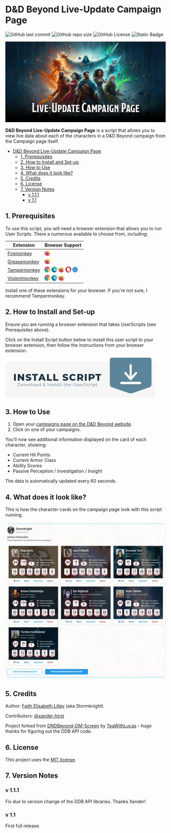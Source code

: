 # D&D Beyond Live-Update Campaign Page

![GitHub last commit](https://img.shields.io/github/last-commit/FaithLilley/DnDBeyond-Live-Campaign?style=plastic&logo=github) ![GitHub repo size](https://img.shields.io/github/repo-size/FaithLilley/DnDBeyond-Live-Campaign?style=plastic) ![GitHub License](https://img.shields.io/github/license/FaithLilley/DnDBeyond-Live-Campaign?style=plastic) ![Static Badge](https://img.shields.io/badge/JavaScript-x?style=plastic&logo=javascript&color=%235b5b5b)

![Live Update Campaign Page Splash](./images/live-update-campaign.png)

**D&D Beyond Live-Update Campaign Page** is a script that allows you to view live data about each of the characters in a D&D Beyond campaign from the Campaign page itself.

- [D\&D Beyond Live-Update Campaign Page](#dd-beyond-live-update-campaign-page)
  - [1. Prerequisites](#1-prerequisites)
  - [2. How to Install and Set-up](#2-how-to-install-and-set-up)
  - [3. How to Use](#3-how-to-use)
  - [4. What does it look like?](#4-what-does-it-look-like)
  - [5. Credits](#5-credits)
  - [6. License](#6-license)
  - [7. Version Notes](#7-version-notes)
    - [v 1.1.1](#v-111)
    - [v 1.1](#v-11)

## 1. Prerequisites

To use this script, you will need a browser extension that allows you to run User Scripts. There a numerous available to choose from, including:

| Extension | Browser Support |
| --- | --- |
| [Firemonkey](https://addons.mozilla.org/en-US/firefox/addon/firemonkey/) | ![Firefox](./images/icon-firefox.png) |
| [Greasemonkey](https://www.greasespot.net/) | ![Firefox](./images/icon-firefox.png) |
| [Tampermonkey](https://www.tampermonkey.net/) | ![Chrome](./images/icon-chrome-18.png) ![Edge](./images/icon-edge.png) ![Firefox](./images/icon-firefox.png) ![Opera Next](./images/icon-opera.png) ![Safari](./images/icon-safari.png) |
| [Violentmonkey](https://violentmonkey.github.io/) | ![Chrome](./images/icon-chrome-18.png) ![Edge](./images/icon-edge.png) ![Firefox](./images/icon-firefox.png) |

Install one of these extensions for your browser. If you're not sure, I recommend Tampermonkey.

## 2. How to Install and Set-up

Ensure you are running a browser extension that takes UserScripts (see Prerequisites above).

Click on the Install Script button below to install this user script to your browser extension, then follow the instructions from your browser extension.

[![Live Update Campaign Page Splash](./images/install-button.png)](https://github.com/FaithLilley/DnDBeyond-Live-Campaign/raw/master/ddb-live-campaign.user.js) 

## 3. How to Use

1. Open your [campaigns page on the D&D Beyond website](https://www.dndbeyond.com/my-campaigns).
2. Click on one of your campaigns.

You'll now see additional information displayed on the card of each character, showing:

- Current Hit Points
- Current Armor Class
- Ability Scores
- Passive Perception / Investigation / Insight

The data is automatically updated every 60 seconds.

## 4. What does it look like?

This is how the character cards on the campaign page look with this script running.

![Live Update Campaign Page Splash](./images/example-campaign.jpg)

## 5. Credits

Author: [Faith Elisabeth Lilley](https://github.com/FaithLilley) (aka Stormknight)

Contributors: [@xander-hirst](https://github.com/xander-hirst)

Project forked from [DNDBeyond-DM-Screen](https://github.com/TeaWithLucas/DNDBeyond-DM-Screen) by [TeaWithLucas](https://github.com/TeaWithLucas) - huge thanks for figuring out the DDB API code.

## 6. License

This project uses the [MIT license](LICENSE.md).

## 7. Version Notes

### v 1.1.1

Fix due to version change of the DDB API libraries. Thanks Xander!

### v 1.1

First full release.

